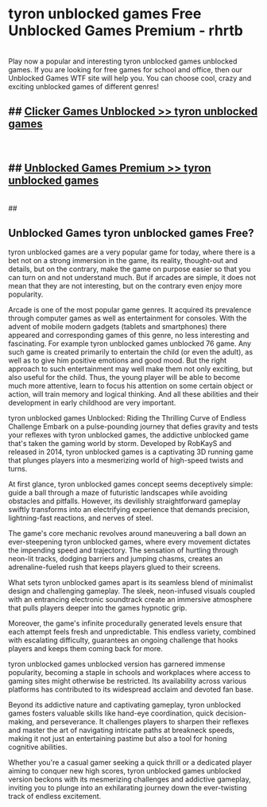 # tyron unblocked games  Free Unblocked Games Premium - rhrtb <br>
<br>
Play now a popular and interesting tyron unblocked games unblocked games. If you are looking for free games for school and office, then our Unblocked Games WTF site will help you. You can choose cool, crazy and exciting unblocked games of different genres!


## ##  [Clicker Games Unblocked >> tyron unblocked games](http://freeplayer.one?title=tyron_unblocked_games&ref=UGames)
  <br>

##  ## [Unblocked Games Premium >> tyron unblocked games](http://freeplayer.one?title=tyron_unblocked_games&ref=UGames)
  <br>
  ##



## Unblocked Games tyron unblocked games Free?

tyron unblocked games are a very popular game for today, where there is a bet not on a strong immersion in the game, its reality, thought-out and details, but on the contrary, make the game on purpose easier so that you can turn on and not understand much. But if arcades are simple, it does not mean that they are not interesting, but on the contrary even enjoy more popularity.

Arcade is one of the most popular game genres. It acquired its prevalence through computer games as well as entertainment for consoles. With the advent of mobile modern gadgets (tablets and smartphones) there appeared and corresponding games of this genre, no less interesting and fascinating. For example tyron unblocked games unblocked 76 game. Any such game is created primarily to entertain the child (or even the adult), as well as to give him positive emotions and good mood. But the right approach to such entertainment may well make them not only exciting, but also useful for the child. Thus, the young player will be able to become much more attentive, learn to focus his attention on some certain object or action, will train memory and logical thinking. And all these abilities and their development in early childhood are very important.

tyron unblocked games Unblocked: Riding the Thrilling Curve of Endless Challenge
Embark on a pulse-pounding journey that defies gravity and tests your reflexes with tyron unblocked games, the addictive unblocked game that's taken the gaming world by storm. Developed by RobKayS and released in 2014, tyron unblocked games is a captivating 3D running game that plunges players into a mesmerizing world of high-speed twists and turns.

At first glance, tyron unblocked games concept seems deceptively simple: guide a ball through a maze of futuristic landscapes while avoiding obstacles and pitfalls. However, its devilishly straightforward gameplay swiftly transforms into an electrifying experience that demands precision, lightning-fast reactions, and nerves of steel.

The game's core mechanic revolves around maneuvering a ball down an ever-steepening tyron unblocked games, where every movement dictates the impending speed and trajectory. The sensation of hurtling through neon-lit tracks, dodging barriers and jumping chasms, creates an adrenaline-fueled rush that keeps players glued to their screens.

What sets tyron unblocked games apart is its seamless blend of minimalist design and challenging gameplay. The sleek, neon-infused visuals coupled with an entrancing electronic soundtrack create an immersive atmosphere that pulls players deeper into the games hypnotic grip.

Moreover, the game's infinite procedurally generated levels ensure that each attempt feels fresh and unpredictable. This endless variety, combined with escalating difficulty, guarantees an ongoing challenge that hooks players and keeps them coming back for more.

tyron unblocked games unblocked version has garnered immense popularity, becoming a staple in schools and workplaces where access to gaming sites might otherwise be restricted. Its availability across various platforms has contributed to its widespread acclaim and devoted fan base.

Beyond its addictive nature and captivating gameplay, tyron unblocked games fosters valuable skills like hand-eye coordination, quick decision-making, and perseverance. It challenges players to sharpen their reflexes and master the art of navigating intricate paths at breakneck speeds, making it not just an entertaining pastime but also a tool for honing cognitive abilities.

Whether you're a casual gamer seeking a quick thrill or a dedicated player aiming to conquer new high scores, tyron unblocked games unblocked version beckons with its mesmerizing challenges and addictive gameplay, inviting you to plunge into an exhilarating journey down the ever-twisting track of endless excitement.